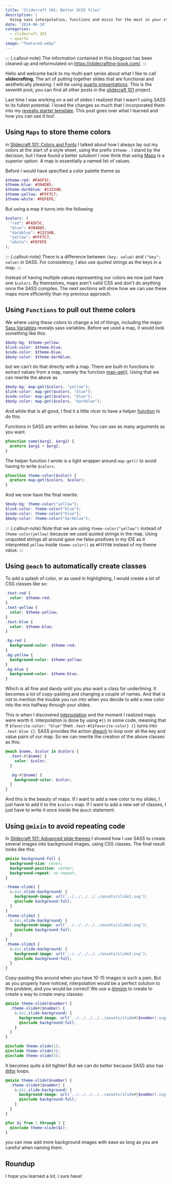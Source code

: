 ```yaml
---
title: 'Slidecraft 101: Better SCSS files'
description: |
  Using sass interpolation, functions and mixin for the most in your style sheets
date: '2024-06-24'
categories:
  - slidecraft 101
  - quarto
image: "featured.webp"
---
```






::: {.callout-note}
The information contained in this blogpost has been cleaned up and reformulated on <https://slidecrafting-book.com/>.
:::

Hello and welcome back to my multi-part series about what I like to call **slidecrafting**; The art of putting together slides that are functional and aesthetically pleasing. I will be using [quarto presentations](https://quarto.org/). This is the seventh post, you can find all other posts in the [slidecraft 101](../../project/slidecraft-101/index.qmd#blog-posts) project.

Last time I was working on a set of slides I realized that I wasn't using SASS to its fullest potential. I loved the changes so much that I incorporated them into my [revealjs starter template](https://github.com/EmilHvitfeldt/quarto-revealjs-template). This post goes over what I learned and how you can use it too!

## Using `Maps` to store theme colors

in [Slidecraft 101: Colors and Fonts](../slidecraft-colors-fonts/index.md#applying-colors) I talked about how I always lay out my colors at the start of a style sheet, using the prefix `$theme-`. I stand by the decision, but I have found a better solution! I now think that using [Maps](https://sass-lang.com/documentation/values/maps/) is a superior option. A map is essentially a named list of values.

Before I would have specified a color palette theme as

```scss
$theme-red: #FA5F5C;
$theme-blue: #394D85;
$theme-darkblue: #13234B;
$theme-yellow: #FFF7C7;
$theme-white: #FEFEFE;
```

But using a map it turns into the following

```scss
$colors: (
  "red": #FA5F5C,
  "blue": #394D85,
  "darkblue": #13234B,
  "yellow": #FFF7C7,
  "white": #FEFEFE
);
```

::: {.callout-note}
There is a difference between `(key: value)` and `("key": value)` in SASS. For consistency, I also use quoted strings as the keys in a map.
:::

Instead of having multiple values representing our colors we now just have one `$colors`. By themselves, maps aren't valid CSS and don't do anything once the SASS compiles. The next sections will show how we can use these maps more efficiently than my previous approach.

## Using `Functions` to pull out theme colors

We where using these colors to change a lot of things, including the major [Sass Variables](https://quarto.org/docs/presentations/revealjs/themes.html#sass-variables) revealjs sass variables. Before we used a map, it would look something like this:

```scss
$body-bg: $theme-yellow;
$link-color: $theme-blue;
$code-color: $theme-blue;
$body-color: $theme-darkblue;
```

but we can't do that directly with a map. There are built-in functions to extract values from a map, namely the function [map-get()](https://sass-lang.com/documentation/values/maps/#look-up-a-value). Using that we can rewrite the above as

```scss
$body-bg: map-get($colors, "yellow");
$link-color: map-get($colors, "blue");
$code-color: map-get($colors, "blue");
$body-color: map-get($colors, "darkblue");
```

And while that is all good, I find it a little nicer to have a helper [function](https://sass-lang.com/documentation/at-rules/function/) to do this.

Functions in SASS are written as below. You can use as many arguments as you want.

```scss
@function name($arg1, $arg2) {
  @return $arg1 + $arg2;
}
```

The helper function I wrote is a light wrapper around `map-get()` to avoid having to write `$colors`.

```scss
@function theme-color($color) {
  @return map-get($colors, $color);
}
```

And we now have the final rewrite.

```scss
$body-bg: theme-color("yellow");
$link-color: theme-color("blue");
$code-color: theme-color("blue");
$body-color: theme-color("darkblue");
```

::: {.callout-note}
Note that we are using `theme-color("yellow")` instead of `theme-color(yellow)` because we used quoted strings in the map. Using unquoted strings all around gave me false positives in my IDE as it interpreted `yellow` inside `theme-color()` as `#FFFF00` instead of my theme value.
:::

## Using `@each` to automatically create classes

To add a splash of color, or as used in highlighting, I would create a lot of CSS classes like so:

```scss
.text-red {
  color: $theme-red;
}
.text-yellow {
  color: $theme-yellow;
}
.text-blue {
  color: $theme-blue;
}

.bg-red {
  background-color: $theme-red;
}
.bg-yellow {
  background-color: $theme-yellow;
}
.bg-blue {
  background-color: $theme-blue;
}
```

Which is all fine and dandy until you also want a class for underlining. It becomes a lot of copy-pasting and changing a couple of names. And that is not to mention the trouble you run into when you decide to add a new color into the mix halfway through your slides.

This is when I discovered [interpolation](https://sass-lang.com/documentation/interpolation/) and the moment I realized maps were worth it. Interpolation is done by using `#{}` in some code, meaning that if `$favorite-color: "blue"` then `.text-#{$favorite-color} {}` turns into `.text-blue {}`. SASS provides the action [@each](https://sass-lang.com/documentation/at-rules/control/each/) to loop over all the key and value pairs of our map. So we can rewrite the creation of the above classes as this:

```scss
@each $name, $color in $colors {
  .text-#{$name} {
    color: $color;
  }

  .bg-#{$name} {
    background-color: $color;
  }
}
```

And this is the beauty of maps. If I want to add a new color to my slides, I just have to add it to the `$colors` map. If I want to add a new set of classes, I just have to write it once inside the `@each` statement.

## Using `@mixin` to avoid repeating code

In [Slidecraft 101: Advanced slide themes](../slidecraft-scss-themes/index.qmd#how-to-create-your-own) I showed how I use SASS to create several images into background images, using CSS classes. The final result looks like this:

```scss
@mixin background-full {
  background-size: cover;
  background-position: center;
  background-repeat: no-repeat;
}

.theme-slide1 {
  &:is(.slide-background) {
    background-image: url('../../../../../assets/slide1.svg');
    @include background-full;
  }
}
.theme-slide2 {
  &:is(.slide-background) {
    background-image: url('../../../../../assets/slide2.svg');
    @include background-full;
  }
}
.theme-slide3 {
  &:is(.slide-background) {
    background-image: url('../../../../../assets/slide3.svg');
    @include background-full;
  }
}
```

Copy-pasting this around when you have 10-15 images is such a pain. But as you properly have noticed, interpolation would be a perfect solution to this problem, and you would be correct! We use a [@mixin](https://sass-lang.com/documentation/at-rules/mixin/) to create to create a way to create many classes:

```scss
@mixin theme-slide($number) {
  .theme-slide#{$number} {
    &:is(.slide-background) {
      background-image: url('../../../../../assets/slide#{$number}.svg');
      @include background-full;
    }
  }
}

@include theme-slide(1);
@include theme-slide(2);
@include theme-slide(3);
```

It becomes quite a bit tighter! But we can do better because SASS also has [@for](https://sass-lang.com/documentation/at-rules/control/for/) loops.

```scss
@mixin theme-slide($number) {
  .theme-slide#{$number} {
    &:is(.slide-background) {
      background-image: url('../../../../../assets/slide#{$number}.svg');
      @include background-full;
    }
  }
}

@for $i from 1 through 3 {
  @include theme-slide($i);
}
```

you can now add more background images with ease as long as you are careful when naming them.

## Roundup

I hope you learned a lot, I sure have!
